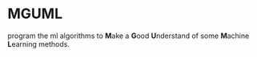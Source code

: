 # MGUML

program the ml algorithms to **M**ake a **G**ood **U**nderstand of some **M**achine **L**earning methods.
